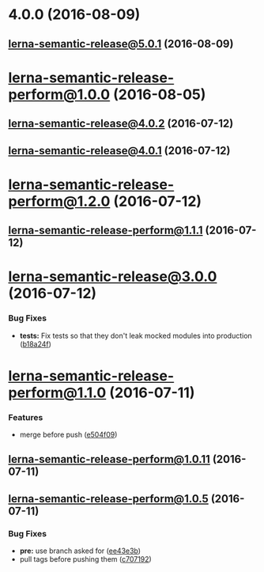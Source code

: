 <a name="4.0.0"></a>
# 4.0.0 (2016-08-09)



<a name="lerna-semantic-release@5.0.1"></a>
## lerna-semantic-release@5.0.1 (2016-08-09)



<a name="lerna-semantic-release-perform@1.0.0"></a>
# lerna-semantic-release-perform@1.0.0 (2016-08-05)



<a name="lerna-semantic-release@4.0.2"></a>
## lerna-semantic-release@4.0.2 (2016-07-12)



<a name="lerna-semantic-release@4.0.1"></a>
## lerna-semantic-release@4.0.1 (2016-07-12)



<a name="lerna-semantic-release-perform@1.2.0"></a>
# lerna-semantic-release-perform@1.2.0 (2016-07-12)



<a name="lerna-semantic-release-perform@1.1.1"></a>
## lerna-semantic-release-perform@1.1.1 (2016-07-12)



<a name="lerna-semantic-release@3.0.0"></a>
# lerna-semantic-release@3.0.0 (2016-07-12)


### Bug Fixes

* **tests:** Fix tests so that they don't leak mocked modules into production ([b18a24f](https://github.com/atlassian/lerna-semantic-release/commit/b18a24f))



<a name="lerna-semantic-release-perform@1.1.0"></a>
# lerna-semantic-release-perform@1.1.0 (2016-07-11)


### Features

* merge before push ([e504f09](https://github.com/atlassian/lerna-semantic-release/commit/e504f09))



<a name="lerna-semantic-release-perform@1.0.11"></a>
## lerna-semantic-release-perform@1.0.11 (2016-07-11)



<a name="lerna-semantic-release-perform@1.0.5"></a>
## lerna-semantic-release-perform@1.0.5 (2016-07-11)


### Bug Fixes

* **pre:** use branch asked for ([ee43e3b](https://github.com/atlassian/lerna-semantic-release/commit/ee43e3b))
* pull tags before pushing them ([c707192](https://github.com/atlassian/lerna-semantic-release/commit/c707192))



